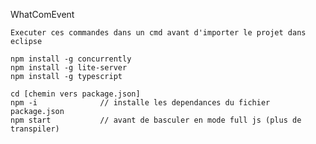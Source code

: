 WhatComEvent

	Executer ces commandes dans un cmd avant d'importer le projet dans eclipse

	npm install -g concurrently
	npm install -g lite-server
	npm install -g typescript

	cd [chemin vers package.json] 
	npm -i 				// installe les dependances du fichier package.json
	npm start 			// avant de basculer en mode full js (plus de transpiler)
